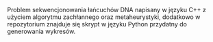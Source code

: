 Problem sekwencjonowania łańcuchów DNA napisany w języku C++ z użyciem algorytmu zachłannego oraz metaheurystyki, dodatkowo w repozytorium znajduje się skrypt w języku Python przydatny do generowania wykresów. 
